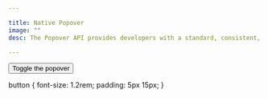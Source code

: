 ```yaml
---

title: Native Popover
image: ""
desc: The Popover API provides developers with a standard, consistent, flexible mechanism for displaying popover content on top of other page content. Popover content can be controlled either declaratively using HTML attributes, or via JavaScript.

---
```



<html-code>

<button popovertarget="mydiv">Toggle the popover</button>
<div popover id="mydiv">
  <h2>Popover</h2>
  <hr>
  <p>A popover is an element that is placed on top of everything else.</p>
  <p>It can be used when you want to tell something important.</p>
  <button popovertarget="mydiv" popovertargetaction="hide">Close</button>
</div>
</html-code>

<css-code>
 button {
  font-size: 1.2rem;
  padding: 5px 15px;
}
</css-code>